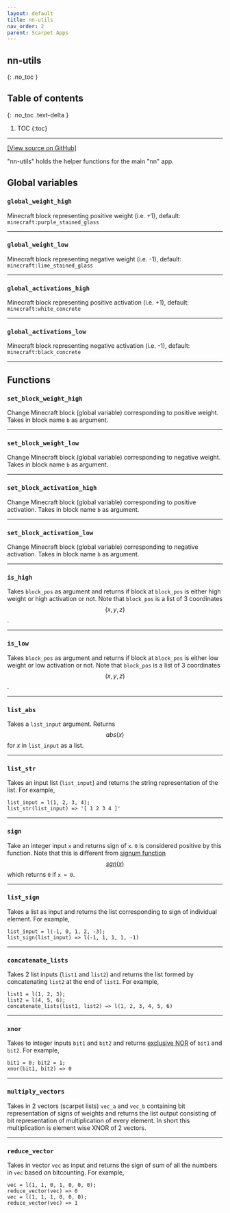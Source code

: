 ```yaml
---
layout: default
title: nn-utils
nav_order: 2
parent: Scarpet Apps
---
```


## nn-utils
{: .no_toc }

## Table of contents
{: .no_toc .text-delta }

1. TOC
{:toc}

---

[\[View source on GitHub\]](https://github.com/ashutoshbsathe/scarpet-nn/blob/master/scarpet-apps/nn-utils.sc)

"nn-utils" holds the helper functions for the main "nn" app.

## Global variables

### `global_weight_high`
Minecraft block representing positive weight (i.e. +1), default: `minecraft:purple_stained_glass`

---

### `global_weight_low` 
Minecraft block representing negative weight (i.e. -1), default: `minecraft:lime_stained_glass`

---

### `global_activations_high`
Minecraft block representing positive activation (i.e. +1), default: `minecraft:white_concrete`

---

### `global_activations_low`
Minecraft block representing negative activation (i.e. -1), default: `minecraft:black_concrete`

---

## Functions
### `set_block_weight_high`
Change Minecraft block (global variable) corresponding to positive weight. Takes in block name `b` as argument.

---

### `set_block_weight_low`
Change Minecraft block (global variable) corresponding to negative weight. Takes in block name `b` as argument.

---

### `set_block_activation_high`
Change Minecraft block (global variable) corresponding to positive activation. Takes in block name `b` as argument.

---

### `set_block_activation_low`
Change Minecraft block (global variable) corresponding to negative activation. Takes in block name `b` as argument.

---

### `is_high`
Takes `block_pos` as argument and returns if block at `block_pos` is either high weight or high activation or not. Note that `block_pos` is a list of 3 coordinates $$(x, y, z)$$.

---

### `is_low`
Takes `block_pos` as argument and returns if block at `block_pos` is either low weight or low activation or not. Note that `block_pos` is a list of 3 coordinates $$(x, y, z)$$.

---

### `list_abs`
Takes a `list_input` argument. Returns $$abs(x)$$ for $x$ in `list_input` as a list. 

---

### `list_str`
Takes an input list (`list_input`) and returns the string representation of the list. For example, 
```
list_input = l(1, 2, 3, 4);
list_str(list_input) => '[ 1 2 3 4 ]'
```

---

### `sign`
Take an integer input `x` and returns sign of `x`. `0` is considered positive by this function. Note that this is different from [signum function $$sgn(x)$$](https://en.wikipedia.org/wiki/Sign_function) which returns `0` if `x = 0`. 

---

### `list_sign`
Takes a list as input and returns the list corresponding to sign of individual element. For example, 
```
list_input = l(-1, 0, 1, 2, -3);
list_sign(list_input) => l(-1, 1, 1, 1, -1)
```

---

### `concatenate_lists`
Takes 2 list inputs (`list1` and `list2`) and returns the list formed by concatenating `list2` at the end of `list1`. For example,
```
list1 = l(1, 2, 3);
list2 = l(4, 5, 6);
concatenate_lists(list1, list2) => l(1, 2, 3, 4, 5, 6)
```

---

### `xnor`
Takes to integer inputs `bit1` and `bit2` and returns [exclusive NOR](https://en.wikipedia.org/wiki/XNOR_gate) of `bit1` and `bit2`. For example,
```
bit1 = 0; bit2 = 1;
xnor(bit1, bit2) => 0
```

---

### `multiply_vectors`
Takes in 2 vectors (scarpet lists) `vec_a` and `vec_b` containing bit representation of signs of weights and returns the list output consisting of bit representation of multiplication of every element. In short this multiplication is element wise XNOR of 2 vectors.

---

### `reduce_vector`
Takes in vector `vec` as input and returns the sign of sum of all the numbers in `vec` based on bitcounting. For example,
```
vec = l(1, 1, 0, 1, 0, 0, 0);
reduce_vector(vec) => 0
vec = l(1, 1, 1, 0, 0, 0);
reduce_vector(vec) => 1
```
